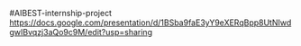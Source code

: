 #AIBEST-internship-project
https://docs.google.com/presentation/d/1BSba9faE3yY9eXERqBpp8UtNIwdgwIBvqzj3aQo9c9M/edit?usp=sharing
